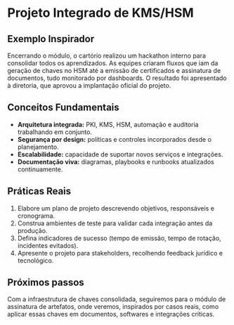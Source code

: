 # Projeto Integrado de KMS/HSM

## Exemplo Inspirador

Encerrando o módulo, o cartório realizou um hackathon interno para consolidar todos os aprendizados. As equipes criaram fluxos que iam da geração de chaves no HSM até a emissão de certificados e assinatura de documentos, tudo monitorado por dashboards. O resultado foi apresentado à diretoria, que aprovou a implantação oficial do projeto.

## Conceitos Fundamentais

- **Arquitetura integrada:** PKI, KMS, HSM, automação e auditoria trabalhando em conjunto.
- **Segurança por design:** políticas e controles incorporados desde o planejamento.
- **Escalabilidade:** capacidade de suportar novos serviços e integrações.
- **Documentação viva:** diagramas, playbooks e runbooks atualizados continuamente.

## Práticas Reais

1. Elabore um plano de projeto descrevendo objetivos, responsáveis e cronograma.
2. Construa ambientes de teste para validar cada integração antes da produção.
3. Defina indicadores de sucesso (tempo de emissão, tempo de rotação, incidentes evitados).
4. Apresente o projeto para stakeholders, recolhendo feedback jurídico e tecnológico.

## Próximos passos

Com a infraestrutura de chaves consolidada, seguiremos para o módulo de assinatura de artefatos, onde veremos, inspirados por casos reais, como aplicar essas chaves em documentos, softwares e integrações críticas.
